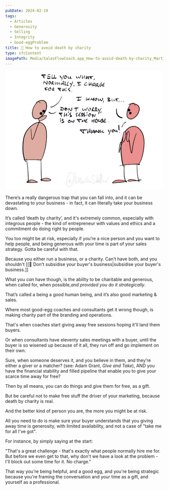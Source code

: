 ```yaml
---
pubDate: 2024-02-19
tags:
  - Articles
  - Generosity
  - Selling
  - Integrity
  - Good-eggProblem
title: 📄 How to avoid death by charity
type: sfcContent
imagePath: Media/SalesFlowCoach.app_How-to-avoid-death-by-charity_MartinStellar.png
---
```


![](Media/SalesFlowCoach.app_How-to-avoid-death-by-charity_MartinStellar.png)

There’s a really dangerous trap that you can fall into, and it can be devastating to your business - in fact, it can literally take your business down.

It’s called ‘death by charity’, and it's extremely common, especially with integrous people - the kind of entrepreneur with values and ethics and a commitment do doing right by people.

You too might be at risk, especially if you’re a nice person and you want to help people, and being generous with your time is part of your sales strategy. Gotta be careful with that.

Because you either run a business, or a charity. Can’t have both, and you shouldn't [[📄 Don't subsidise your buyer's business|subsidise your buyer's business.]]

What you *can* have though, is the ability to be charitable and generous, when called for, when possible,*and provided you do it strategically*.

That’s called a being a good human being, and it’s also good marketing & sales.

Where most good-egg coaches and consultants get it wrong though, is making charity part of the branding and operations.

That's when coaches start giving away free sessions hoping it'll land them buyers.

Or when consultants have eleventy sales meetings with a buyer, until the buyer is so wisened up because of it all, they run off and go implement on their own.

Sure, when someone deserves it, and you believe in them, and they’re either a giver or a matcher? (see: Adam Grant, *Give and Take*), AND you have the financial stability and filled pipeline that enable you to give your scarce time away for free?

Then by all means, you can do things and give them for free, as a gift.

But be careful not to make free stuff the driver of your marketing, because death by charity is real.

And the better kind of person you are, the more you might be at risk.

All you need to do is make sure your buyer understands that you giving away time is generosity, with limited availability, and not a case of "take me for all I've got".

For instance, by simply saying at the start:

"That's a great challenge - that's exactly what people normally hire me for. But before we even get to that, why don't we have a look at the problem - I'll block out some time for it. No charge."

That way you're being helpful, and a good egg, and you're being strategic because you're framing the conversation and your time as a gift, and yourself as a professional.

